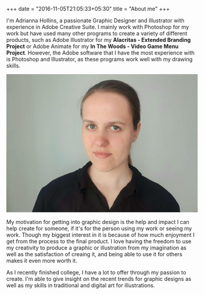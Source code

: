+++
date = "2016-11-05T21:05:33+05:30"
title = "About me"
+++

I'm Adrianna Hollins, a passionate Graphic Designer and Illustrator with experience in Adobe Creative Suite. I mainly work with Photoshop for my work but have used many other programs to create a variety of different products, such as Adobe Illustrator for my **Alacritas - Extended Branding Project** or Adobe Animate for my **In The Woods - Video Game Menu Project**. However, the Adobe software that I have the most experience with is Photoshop and Illustrator, as these programs work well with my drawing skills.

![This is me][1]

My motivation for getting into graphic design is the help and impact I can help create for someone, if it's for the person using my work or seeing my work. Though my biggest interest in it is because of how much enjoyment I get from the process to the final product. I love having the freedom to use my creativity to produce a graphic or illustration from my imagination as well as the satisfaction of creaing it, and being able to use it for others makes it even more worth it.

As I recently finished college, I have a lot to offer through my passion to create. I'm able to give insight on the recent trends for graphic designs as well as my skills in traditional and digital art for illustrations.

[1]: /img/portfolio/photo-for-cv.png
